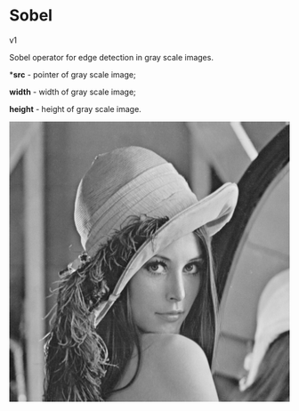 # Sobel

v1

Sobel operator for edge detection in gray scale images.



***src** - pointer of gray scale image;

**width** - width of gray scale image;

**height** - height of gray scale image.

![](https://github.com/TSem2019/Sobel/blob/main/examples/Lena_test.png)

